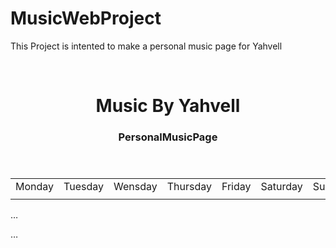 # MusicWebProject
This Project is intented to make a personal music page for Yahvell


<!DOCTYPE HTML>

<html>
	<head>
		<title>Music By Yahvell</title>
		<link>
	</head>
	</br>
	<body>
		<header>
			<h1>Music By Yahvell</h1>
			<h3>PersonalMusicPage</h3>
		</header>
	<table>
		<tr>
		<td>Monday</td>
		<td>Tuesday</td>
		<td>Wensday</td>
		<td>Thursday</td>
		<td>Friday</td>
		<td>Saturday</td>
		<td>Sunday</td>
		</tr>
		<tr>
			<td></td>
			<td></td>
			<td></td>
			<td></td>
		</tr>
		</table>
		<p>… </p>
		<p>…</p>
	</body>
</html>
